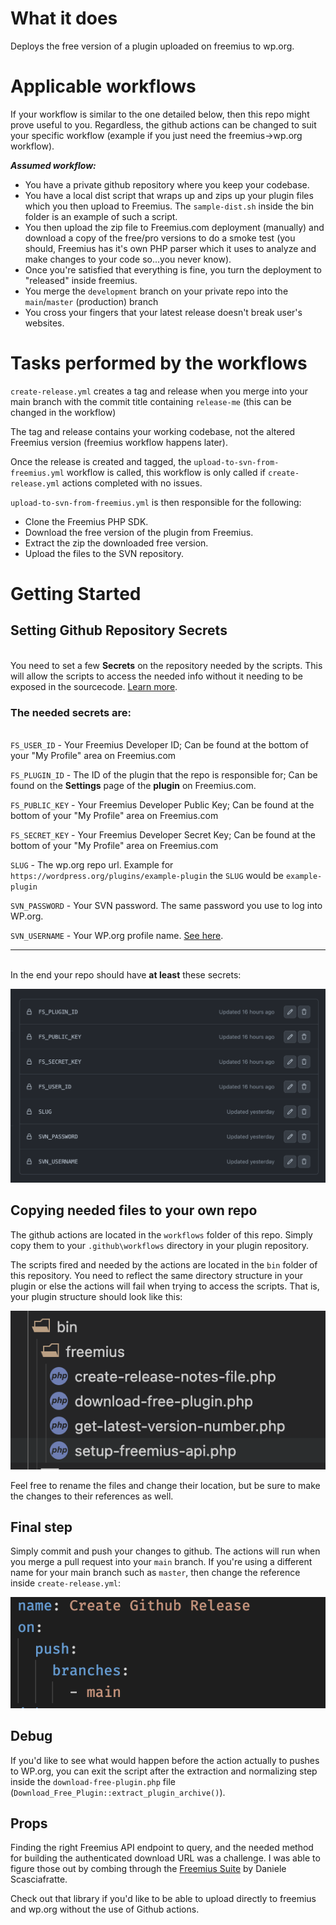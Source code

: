 # What it does
Deploys the free version of a plugin uploaded on freemius to wp.org. 

# Applicable workflows

If your workflow is similar to the one detailed below, then this repo might prove useful to you. Regardless, the github actions can be changed to suit your specific workflow (example if you just need the freemius->wp.org workflow). 

***Assumed workflow:***

- You have a private github repository where you keep your codebase. 
- You have a local dist script that wraps up and zips up your plugin files which you then upload to Freemius. The `sample-dist.sh` inside the bin folder is an example of such a script.
- You then upload the zip file to Freemius.com deployment (manually) and download a copy of the free/pro versions to do a smoke test (you should, Freemius has it's own PHP parser which it uses to analyze and make changes to your code so...you never know).
- Once you're satisfied that everything is fine, you turn the deployment to "released" inside freemius.
- You merge the `development` branch on your private repo into the `main`/`master` (production) branch
- You cross your fingers that your latest release doesn't break user's websites.

# Tasks performed by the workflows

`create-release.yml` creates a tag and release when you merge into your main branch with the commit title containing `release-me` (this can be changed in the workflow)

The tag and release contains your working codebase, not the altered Freemius version (freemius workflow happens later).

Once the release is created and tagged, the `upload-to-svn-from-freemius.yml` workflow is called, this workflow is only called if `create-release.yml` actions completed with no issues.


`upload-to-svn-from-freemius.yml` is then responsible for the following:

- Clone the Freemius PHP SDK.
- Download the free version of the plugin from Freemius.
- Extract the zip the downloaded free version.
- Upload the files to the SVN repository.

# Getting Started

## Setting Github Repository Secrets
\
You need to set a few **Secrets** on the repository needed by the scripts. This will allow the scripts to access the needed info without it needing to be exposed in the sourcecode. [Learn more](https://docs.github.com/en/actions/security-guides/encrypted-secrets#creating-encrypted-secrets-for-a-repository).

### The needed secrets are:
\
`FS_USER_ID` - Your Freemius Developer ID; Can be found at the bottom of your "My Profile" area on Freemius.com

`FS_PLUGIN_ID` - The ID of the plugin that the repo is responsible for; Can be found on the **Settings** page of the **plugin** on Freemius.com.

`FS_PUBLIC_KEY` - Your Freemius Developer Public Key; Can be found at the bottom of your "My Profile" area on Freemius.com

`FS_SECRET_KEY` - Your Freemius Developer Secret Key; Can be found at the bottom of your "My Profile" area on Freemius.com

`SLUG` - The wp.org repo url. Example for `https://wordpress.org/plugins/example-plugin` the `SLUG` would be `example-plugin`

`SVN_PASSWORD` - Your SVN password. The same password you use to log into WP.org.

`SVN_USERNAME` - Your WP.org profile name. [See here](./screenshots/svn-username.png). 

---

\
In the end your repo should have **at least** these secrets:

![Secrets screenshot](./screenshots/secrets.png)

## Copying needed files to your own repo

The github actions are located in the `workflows` folder of this repo. Simply copy them to your `.github\workflows` directory in your plugin repository.

The scripts fired and needed by the actions are located in the `bin` folder of this repository. You need to reflect the same directory structure in your plugin or else the actions will fail when trying to access the scripts. That is, your plugin structure should look like this:

![Folder structure](./screenshots/folder-structure.png)

Feel free to rename the files and change their location, but be sure to make the changes to their references as well.

## Final step

Simply commit and push your changes to github. The actions will run when you merge a pull request into your `main` branch. If you're using a different name for your main branch such as `master`, then change the reference inside `create-release.yml`: 


![Folder structure](./screenshots/main-branch-name.png)

## Debug

If you'd like to see what would happen before the action actually to pushes to WP.org, you can exit the script after the extraction and normalizing step inside the `download-free-plugin.php` file (`Download_Free_Plugin::extract_plugin_archive()`).

## Props

Finding the right Freemius API endpoint to query, and the needed method for building the authenticated download URL was a challenge. I was able to figure those out by combing through the [Freemius Suite](https://github.com/CodeAtCode/freemius-suite) by Daniele Scasciafratte. 

Check out that library if you'd like to be able to upload directly to freemius and wp.org without the use of Github actions.
